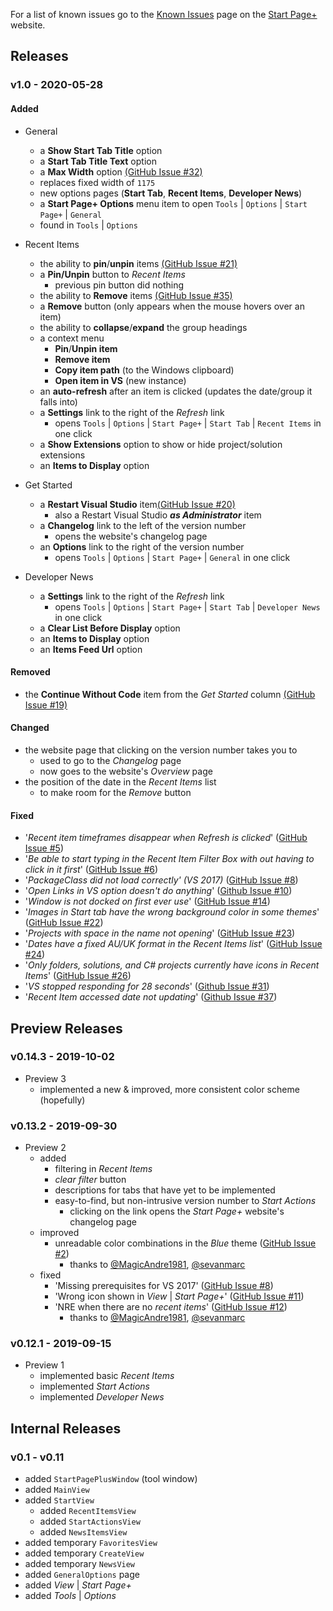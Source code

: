For a list of known issues go to the [Known Issues][known-issues-url]
page on the [Start Page+][start-page-plus-url] website.

[start-page-plus-url]: https://luminous-software.solutions/start-page-plus
[known-issues-url]: https://luminous-software.solutions/start-page-plus/known-issues

## Releases

### v1.0 - 2020-05-28

#### Added
- General
    - a **Show Start Tab Title** option
    - a **Start Tab Title Text** option
    - a **Max Width** option [(GitHub Issue #32)][github-issue-32]
    - replaces fixed width of `1175`
    - new options pages (**Start Tab**, **Recent Items**, **Developer News**)
    - a **Start Page+ Options** menu item to open `Tools` | `Options` | `Start Page+` | `General`
    - found in `Tools` | `Options`

- Recent Items
    - the ability to **pin**/**unpin** items [(GitHub Issue #21)][github-issue-21]
    - a **Pin/Unpin** button to *Recent Items*
        - previous pin button did nothing
    - the ability to **Remove** items [(GitHub Issue #35)][github-issue-35]
    - a **Remove** button (only appears when the mouse hovers over an item)
    - the ability to **collapse**/**expand** the group headings
    - a context menu
        - **Pin**/**Unpin item**
        - **Remove item**
        - **Copy item path** (to the Windows clipboard)
        - **Open item in VS** (new instance)
    - an **auto-refresh** after an item is clicked (updates the date/group it falls into)
    - a **Settings** link to the right of the *Refresh* link
        - opens `Tools` | `Options` | `Start Page+` | `Start Tab` | `Recent Items` in one click
    - a **Show Extensions** option to show or hide project/solution extensions
    - an **Items to Display** option

- Get Started
    - a **Restart Visual Studio** item[(GitHub Issue #20)][github-issue-20]
        - also a Restart Visual Studio **_as Administrator_** item
    - a **Changelog** link to the left of the version number
        - opens the website's changelog page
    - an **Options** link to the right of the version number
        - opens `Tools` | `Options` | `Start Page+` | `General` in one click

- Developer News
    - a **Settings** link to the right of the *Refresh* link
        - opens `Tools` | `Options` | `Start Page+` | `Start Tab` | `Developer News` in one click
    - a **Clear List Before Display** option
    - an **Items to Display** option
    - an **Items Feed Url** option

[github-issue-20]: https://github.com/luminous-software/start-page-plus/issues/20
[github-issue-21]: https://github.com/luminous-software/start-page-plus/issues/21
[github-issue-35]: https://github.com/luminous-software/start-page-plus/issues/35
[github-issue-32]: https://github.com/luminous-software/start-page-plus/issues/32

#### Removed
- the **Continue Without Code** item from the *Get Started* column [(GitHub Issue #19)][github-issue-19]

[github-issue-19]: https://github.com/luminous-software/start-page-plus/issues/19

#### Changed
- the website page that clicking on the version number takes you to
    - used to go to the *Changelog* page
    - now goes to the website's *Overview* page
- the position of the date in the *Recent Items* list
    - to make room for the *Remove* button

#### Fixed
- '*Recent item timeframes disappear when Refresh is clicked*' ([GitHub Issue #5][github-issue-5])
- '*Be able to start typing in the Recent Item Filter Box with out having to click in it first*' ([GitHub Issue #6][github-issue-6])
- '*PackageClass did not load correctly' (VS 2017)* ([GitHub Issue #8][github-issue-8])
- '*Open Links in VS option doesn't do anything*' ([Github Issue #10][github-issue-10])
- '*Window is not docked on first ever use*' ([GitHub Issue #14][github-issue-14])
- '*Images in Start tab have the wrong background color in some themes*' ([GitHub Issue #22][github-issue-22])
- '*Projects with space in the name not opening*' ([GitHub Issue #23][github-issue-23])
- '*Dates have a fixed AU/UK format in the Recent Items list*' ([GitHub Issue #24][github-issue-24])
- '*Only folders, solutions, and C# projects currently have icons in Recent Items*' ([GitHub Issue #26][github-issue-26])
- '*VS stopped responding for 28 seconds*' ([Github Issue #31][github-issue-31])
- '*Recent Item accessed date not updating*' ([Github Issue #37][github-issue-37])

[github-issue-5]: https://github.com/luminous-software/start-page-plus/issues/5
[github-issue-6]: https://github.com/luminous-software/start-page-plus/issues/6
[github-issue-8]: https://github.com/luminous-software/start-page-plus/issues/8
[github-issue-10]: https://github.com/luminous-software/start-page-plus/issues/10
[github-issue-14]: https://github.com/luminous-software/start-page-plus/issues/14
[github-issue-22]: https://github.com/luminous-software/start-page-plus/issues/22
[github-issue-23]: https://github.com/luminous-software/start-page-plus/issues/23
[github-issue-24]: https://github.com/luminous-software/start-page-plus/issues/24
[github-issue-26]: https://github.com/luminous-software/start-page-plus/issues/26
[github-issue-31]: https://github.com/luminous-software/start-page-plus/issues/31
[github-issue-37]: https://github.com/luminous-software/start-page-plus/issues/37

## Preview Releases

### v0.14.3 - 2019-10-02

- Preview 3
  - implemented a new & improved, more consistent color scheme (hopefully)

### v0.13.2 - 2019-09-30

- Preview 2
  - added
    - filtering in *Recent Items*
    - *clear filter* button
    - descriptions for tabs that have yet to be implemented
    - easy-to-find, but non-intrusive version number to *Start Actions*
        - clicking on the link opens the *Start Page+* website's changelog page
  - improved
    - unreadable color combinations in the *Blue* theme ([GitHub Issue #2][github-issue-2])
      - thanks to [@MagicAndre1981][MagicAndre1981], [@sevanmarc][sevanmarc]
  - fixed
    - 'Missing prerequisites for VS 2017' ([GitHub Issue #8][github-issue-8])
    - 'Wrong icon shown in _View_ | _Start Page+_' ([GitHub Issue #11][github-issue-11])
    - 'NRE when there are no _recent items_' ([GitHub Issue #12][github-issue-12])
      - thanks to [@MagicAndre1981][MagicAndre1981], [@sevanmarc][sevanmarc]

[github-issue-2]: https://github.com/luminous-software/start-page-plus/issues/2
[github-issue-8]: https://github.com/luminous-software/start-page-plus/issues/8
[github-issue-11]: https://github.com/luminous-software/start-page-plus/issues/11
[github-issue-12]: https://github.com/luminous-software/start-page-plus/issues/12
[sevanmarc]: https://github.com/sevanmarc
[MagicAndre1981]: https://github.com/MagicAndre1981


### v0.12.1 - 2019-09-15

- Preview 1
  - implemented basic *Recent Items*
  - implemented *Start Actions*
  - implemented *Developer News*

## Internal Releases

### v0.1 - v0.11

- added `StartPagePlusWindow` (tool window)
- added `MainView`
- added `StartView`
  - added `RecentItemsView`
  - added `StartActionsView`
  - added `NewsItemsView`
- added temporary `FavoritesView`
- added temporary `CreateView`
- added temporary `NewsView`
- added `GeneralOptions` page
- added *View* | *Start Page+*
- added *Tools* | *Options*